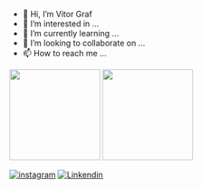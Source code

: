 - 👋 Hi, I’m Vitor Graf
- 👀 I’m interested in ...
- 🌱 I’m currently learning ...
- 💞️ I’m looking to collaborate on ...
- 📫 How to reach me ...

<!---
VeetorGraf/VeetorGraf is a ✨ special ✨ repository because its `README.md` (this file) appears on your GitHub profile.
You can click the Preview link to take a look at your changes.
--->

<div align="left">
  <img height="160em" src="https://github-readme-stats.vercel.app/api?username=VeetorGraf&show_icons=true&theme=tokyonight&include_all_commits=true&count_private=true%22/%3E">
  <img height="160em" src="https://github-readme-stats.vercel.app/api/top-langs/?username=VeetorGraf&layout=compact&langs_count=7&theme=tokyonight&include_all_commits=true&count_private=true%22/%3E">
</div>

[![instagram](    https://img.shields.io/badge/Instagram-E4405F?style=for-the-badge&logo=instagram&logoColor=black)](https://instagram.com/vit.graf)
[![Linkendin](    https://img.shields.io/badge/LinkedIn-0077B5?style=for-the-badge&logo=linkedin&logoColor=black)](https://br.linkedin.com/in/vitor-raizer-graf-63422b3a)

